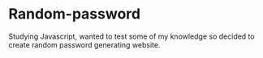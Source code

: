 # Random-password
Studying Javascript, wanted to test some of my knowledge so decided to create random password generating website.  
